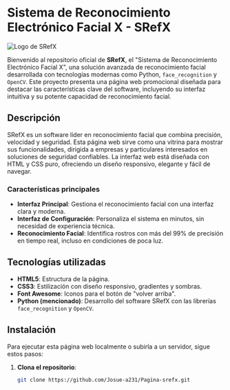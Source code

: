 # Sistema de Reconocimiento Electrónico Facial X - SRefX

![Logo de SRefX](LOGO_SREFX_SNFONDO.pngS)

Bienvenido al repositorio oficial de **SRefX**, el "Sistema de Reconocimiento Electrónico Facial X", una solución avanzada de reconocimiento facial desarrollada con tecnologías modernas como Python, `face_recognition` y `OpenCV`. Este proyecto presenta una página web promocional diseñada para destacar las características clave del software, incluyendo su interfaz intuitiva y su potente capacidad de reconocimiento facial.

## Descripción

SRefX es un software líder en reconocimiento facial que combina precisión, velocidad y seguridad. Esta página web sirve como una vitrina para mostrar sus funcionalidades, dirigida a empresas y particulares interesados en soluciones de seguridad confiables. La interfaz web está diseñada con HTML y CSS puro, ofreciendo un diseño responsivo, elegante y fácil de navegar.

### Características principales
- **Interfaz Principal**: Gestiona el reconocimiento facial con una interfaz clara y moderna.
- **Interfaz de Configuración**: Personaliza el sistema en minutos, sin necesidad de experiencia técnica.
- **Reconocimiento Facial**: Identifica rostros con más del 99% de precisión en tiempo real, incluso en condiciones de poca luz.

## Tecnologías utilizadas
- **HTML5**: Estructura de la página.
- **CSS3**: Estilización con diseño responsivo, gradientes y sombras.
- **Font Awesome**: Iconos para el botón de "volver arriba".
- **Python (mencionado)**: Desarrollo del software SRefX con las librerías `face_recognition` y `OpenCV`.

## Instalación

Para ejecutar esta página web localmente o subirla a un servidor, sigue estos pasos:

1. **Clona el repositorio**:
   ```bash
   git clone https://github.com/Josue-a231/Pagina-srefx.git
